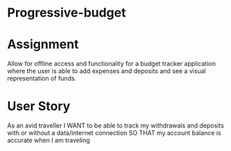 # Progressive-budget

# Assignment 

Allow for offline access and functionality for a budget tracker application where the user is able to add expenses and deposits and see a visual representation of funds.

# User Story

As an avid traveller I WANT to be able to track my withdrawals and deposits with or without a data/internet connection SO THAT my account balance is accurate when I am traveling